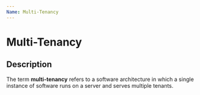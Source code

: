 ```yaml
---
Name: Multi-Tenancy
---
```


# Multi-Tenancy

## Description

The term **multi-tenancy** refers to a software architecture in which a single instance of software runs on a server and serves multiple tenants.
